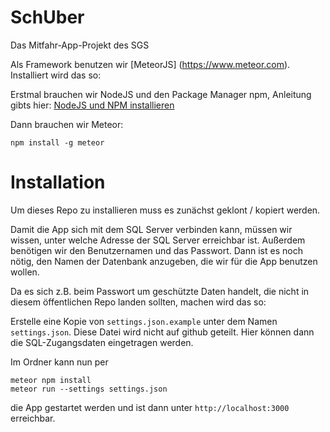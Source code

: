 # SchUber
Das Mitfahr-App-Projekt des SGS

Als Framework benutzen wir [MeteorJS] (https://www.meteor.com).
Installiert wird das so:

Erstmal brauchen wir NodeJS und den Package Manager npm, Anleitung gibts hier: [NodeJS und NPM installieren](https://docs.npmjs.com/downloading-and-installing-node-js-and-npm)

Dann brauchen wir Meteor:

    npm install -g meteor


# Installation

Um dieses Repo zu installieren muss es zunächst geklont / kopiert werden.

Damit die App sich mit dem SQL Server verbinden kann, müssen wir wissen, unter welche Adresse
der SQL Server erreichbar ist. Außerdem benötigen wir den Benutzernamen und das Passwort. Dann ist es
noch nötig, den Namen der Datenbank anzugeben, die wir für die App benutzen wollen.

Da es sich z.B. beim Passwort um geschützte Daten handelt, die nicht in diesem öffentlichen Repo landen
sollten, machen wird das so:

Erstelle eine Kopie von `settings.json.example` unter dem Namen `settings.json`. Diese Datei wird nicht
auf github geteilt. Hier können dann die SQL-Zugangsdaten eingetragen werden.

Im Ordner kann nun per

    meteor npm install
    meteor run --settings settings.json

die App gestartet werden und ist dann unter `http://localhost:3000` erreichbar.